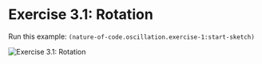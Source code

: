 # Exercise 3.1: Rotation

Run this example: `(nature-of-code.oscillation.exercise-1:start-sketch)`

![Exercise 3.1: Rotation](https://raw.githubusercontent.com/mark-gerarts/nature-of-code/master/screenshots/Exercise%203.1%3A%20Rotation.gif)